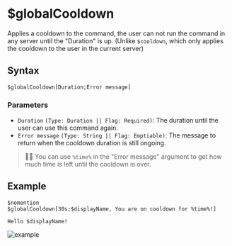 # $globalCooldown
Applies a cooldown to the command, the user can not run the command in any server until the "Duration" is up. (Unlike `$cooldown`, which only applies the cooldown to the user in the current server)

## Syntax
```
$globalCooldown[Duration;Error message]
```

### Parameters
- `Duration` `(Type: Duration || Flag: Required)`: The duration until the user can use this command again.
- `Error message` `(Type: String || Flag: Emptiable)`: The message to return when the cooldown duration is still ongoing.

> 🧙‍♂️ You can use `%time%` in the "Error message" argument to get how much time is left until the cooldown is over.

## Example
```
$nomention
$globalCooldown[30s;$displayName, You are on cooldown for %time%!]

Hello $displayName!
```
![example](https://user-images.githubusercontent.com/111157596/233700254-d0162c40-8870-4976-bceb-c18fc7b7c0d4.gif)
